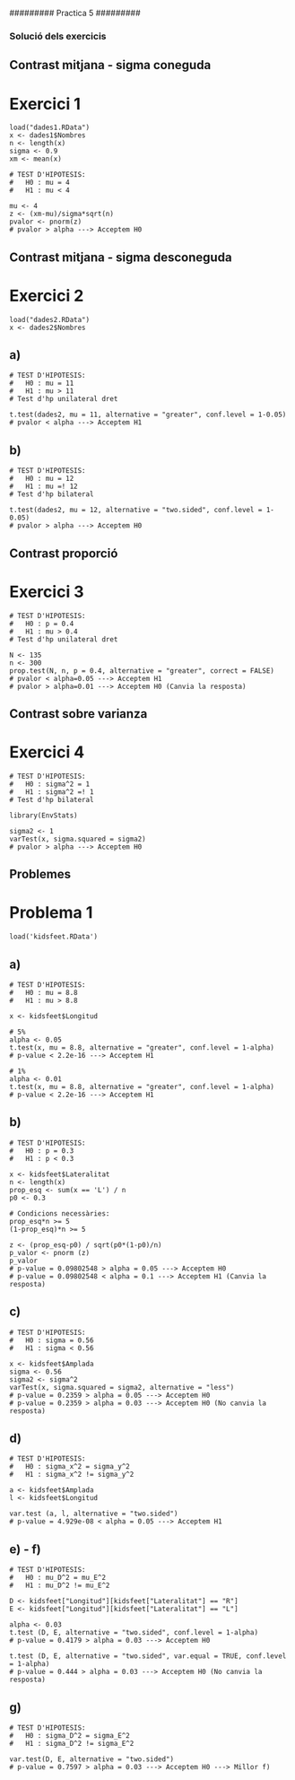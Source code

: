 ######### Practica 5 #########
### Solució dels exercicis ###
    

## Contrast mitjana - sigma coneguda

# Exercici 1
    
    load("dades1.RData")
    x <- dades1$Nombres
    n <- length(x)
    sigma <- 0.9
    xm <- mean(x)
    
    # TEST D'HIPOTESIS:
    #   H0 : mu = 4
    #   H1 : mu < 4
    
    mu <- 4
    z <- (xm-mu)/sigma*sqrt(n)
    pvalor <- pnorm(z)
    # pvalor > alpha ---> Acceptem H0
    


## Contrast mitjana - sigma desconeguda

# Exercici 2

    load("dades2.RData")
    x <- dades2$Nombres
    
## a)
    # TEST D'HIPOTESIS:
    #   H0 : mu = 11
    #   H1 : mu > 11
    # Test d'hp unilateral dret
    
    t.test(dades2, mu = 11, alternative = "greater", conf.level = 1-0.05)
    # pvalor < alpha ---> Acceptem H1
    
## b)
    # TEST D'HIPOTESIS:
    #   H0 : mu = 12
    #   H1 : mu =! 12
    # Test d'hp bilateral
    
    t.test(dades2, mu = 12, alternative = "two.sided", conf.level = 1-0.05)
    # pvalor > alpha ---> Acceptem H0

    
        
## Contrast proporció

# Exercici 3
    
    # TEST D'HIPOTESIS:
    #   H0 : p = 0.4
    #   H1 : mu > 0.4
    # Test d'hp unilateral dret
    
    N <- 135
    n <- 300
    prop.test(N, n, p = 0.4, alternative = "greater", correct = FALSE)
    # pvalor < alpha=0.05 ---> Acceptem H1
    # pvalor > alpha=0.01 ---> Acceptem H0 (Canvia la resposta)
    
    
    
## Contrast sobre varianza
    
# Exercici 4
    
    # TEST D'HIPOTESIS:
    #   H0 : sigma^2 = 1
    #   H1 : sigma^2 =! 1
    # Test d'hp bilateral
    
    library(EnvStats)
    
    sigma2 <- 1
    varTest(x, sigma.squared = sigma2)
    # pvalor > alpha ---> Acceptem H0
    

    
## Problemes
    
# Problema 1
    
    load('kidsfeet.RData')
    
## a)
    # TEST D'HIPOTESIS:
    #   H0 : mu = 8.8
    #   H1 : mu > 8.8
    
    x <- kidsfeet$Longitud
    
    # 5%
    alpha <- 0.05
    t.test(x, mu = 8.8, alternative = "greater", conf.level = 1-alpha)
    # p-value < 2.2e-16 ---> Acceptem H1
    
    # 1%
    alpha <- 0.01
    t.test(x, mu = 8.8, alternative = "greater", conf.level = 1-alpha)
    # p-value < 2.2e-16 ---> Acceptem H1
    
    
## b)
    # TEST D'HIPOTESIS:
    #   H0 : p = 0.3
    #   H1 : p < 0.3
    
    x <- kidsfeet$Lateralitat
    n <- length(x)
    prop_esq <- sum(x == 'L') / n
    p0 <- 0.3
    
    # Condicions necessàries:
    prop_esq*n >= 5
    (1-prop_esq)*n >= 5
    
    z <- (prop_esq-p0) / sqrt(p0*(1-p0)/n)
    p_valor <- pnorm (z)
    p_valor
    # p-value = 0.09802548 > alpha = 0.05 ---> Acceptem H0
    # p-value = 0.09802548 < alpha = 0.1 ---> Acceptem H1 (Canvia la resposta)
    
    
## c)
    # TEST D'HIPOTESIS:
    #   H0 : sigma = 0.56
    #   H1 : sigma < 0.56
    
    x <- kidsfeet$Amplada
    sigma <- 0.56
    sigma2 <- sigma^2
    varTest(x, sigma.squared = sigma2, alternative = "less")
    # p-value = 0.2359 > alpha = 0.05 ---> Acceptem H0
    # p-value = 0.2359 > alpha = 0.03 ---> Acceptem H0 (No canvia la resposta)
    
    
## d)
    # TEST D'HIPOTESIS: 
    #   H0 : sigma_x^2 = sigma_y^2
    #   H1 : sigma_x^2 != sigma_y^2
    
    a <- kidsfeet$Amplada
    l <- kidsfeet$Longitud
    
    var.test (a, l, alternative = "two.sided")
    # p-value = 4.929e-08 < alpha = 0.05 ---> Acceptem H1
    
    
## e) - f)
    # TEST D'HIPOTESIS: 
    #   H0 : mu_D^2 = mu_E^2
    #   H1 : mu_D^2 != mu_E^2
    
    D <- kidsfeet["Longitud"][kidsfeet["Lateralitat"] == "R"]
    E <- kidsfeet["Longitud"][kidsfeet["Lateralitat"] == "L"]
    
    alpha <- 0.03
    t.test (D, E, alternative = "two.sided", conf.level = 1-alpha)
    # p-value = 0.4179 > alpha = 0.03 ---> Acceptem H0
    
    t.test (D, E, alternative = "two.sided", var.equal = TRUE, conf.level = 1-alpha)
    # p-value = 0.444 > alpha = 0.03 ---> Acceptem H0 (No canvia la resposta)
    
    
## g)
    # TEST D'HIPOTESIS: 
    #   H0 : sigma_D^2 = sigma_E^2
    #   H1 : sigma_D^2 != sigma_E^2
    
    var.test(D, E, alternative = "two.sided")
    # p-value = 0.7597 > alpha = 0.03 ---> Acceptem H0 ---> Millor f)
    
